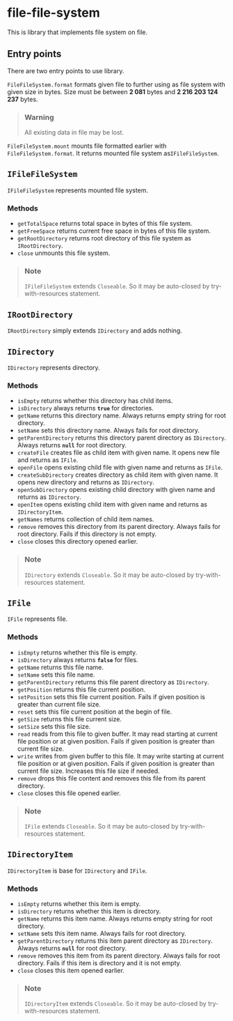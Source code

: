 # file-file-system

This is library that implements file system on file.

## Entry points

There are two entry points to use library.

`FileFileSystem.format` formats given file to further using as file system with given size in bytes.
Size must be between **2 081** bytes and **2 216 203 124 237** bytes.  

> ### Warning
>
> All existing data in file may be lost.

`FileFileSystem.mount` mounts file formatted earlier with `FileFileSystem.format`.
It returns mounted file system as`IFileFileSystem`.

## `IFileFileSystem`

`IFileFileSystem` represents mounted file system.

### Methods

* `getTotalSpace` returns total space in bytes of this file system.
* `getFreeSpace` returns current free space in bytes of this file system.
* `getRootDirectory` returns root directory of this file system as `IRootDirectory`.
* `close` unmounts this file system.

> ### Note
>
> `IFileFileSystem` extends `Closeable`. So it may be auto-closed by try-with-resources statement.

## `IRootDirectory`

`IRootDirectory` simply extends `IDirectory` and adds nothing.

## `IDirectory`

`IDirectory` represents directory.

### Methods

* `isEmpty` returns whether this directory has child items.
* `isDirectory` always returns **`true`** for directories.
* `getName` returns this directory name. Always returns empty string for root directory.
* `setName` sets this directory name. Always fails for root directory.
* `getParentDirectory` returns this directory parent directory as `IDirectory`.
Always returns **`null`** for root directory.
* `createFile` creates file as child item with given name. It opens new file and returns as `IFile`.
* `openFile` opens existing child file with given name and returns as `IFile`.
* `createSubDirectory` creates directory as child item with given name.
It opens new directory and returns as `IDirectory`.
* `openSubDirectory` opens existing child directory with given name and returns as `IDirectory`.
* `openItem` opens existing child item with given name and returns as `IDirectoryItem`.
* `getNames` returns collection of child item names.
* `remove` removes this directory from its parent directory.
Always fails for root directory. Fails if this directory is not empty.
* `close` closes this directory opened earlier.

> ### Note
>
> `IDirectory` extends `Closeable`. So it may be auto-closed by try-with-resources statement.

## `IFile`

`IFile` represents file.

### Methods

* `isEmpty` returns whether this file is empty.
* `isDirectory` always returns **`false`** for files.
* `getName` returns this file name.
* `setName` sets this file name.
* `getParentDirectory` returns this file parent directory as `IDirectory`.
* `getPosition` returns this file current position.
* `setPosition` sets this file current position.
Fails if given position is greater than current file size.
* `reset` sets this file current position at the begin of file.
* `getSize` returns this file current size. 
* `setSize` sets this file size.
* `read` reads from this file to given buffer.
It may read starting at current file position or at given position.
Fails if given position is greater than current file size.
* `write` writes from given buffer to this file.
It may write starting at current file position or at given position.
Fails if given position is greater than current file size.
Increases this file size if needed.
* `remove` drops this file content and removes this file from its parent directory.
* `close` closes this file opened earlier.

> ### Note
>
> `IFile` extends `Closeable`. So it may be auto-closed by try-with-resources statement.

## `IDirectoryItem`

`IDirectoryItem` is base for `IDirectory` and `IFile`.

### Methods

* `isEmpty` returns whether this item is empty.
* `isDirectory` returns whether this item is directory.
* `getName` returns this item name. Always returns empty string for root directory.
* `setName` sets this item name. Always fails for root directory.
* `getParentDirectory` returns this item parent directory as `IDirectory`.
Always returns **`null`** for root directory.
* `remove` removes this item from its parent directory.
Always fails for root directory. Fails if this item is directory and it is not empty.
* `close` closes this item opened earlier.

> ### Note
>
> `IDirectoryItem` extends `Closeable`. So it may be auto-closed by try-with-resources statement.
